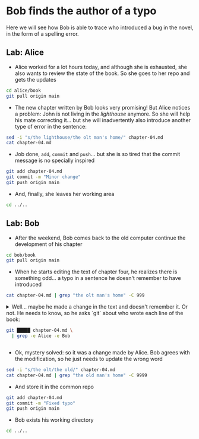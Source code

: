 # Bob finds the author of a typo

Here we will see how Bob is able to trace who introduced a bug in the novel, in the
form of a spelling error.

## Lab: Alice

* Alice worked for a lot hours today, and although she is exhausted, she also wants to
review the state of the book. So she goes to her repo and gets the updates

```bash
cd alice/book
git pull origin main
```

* The new chapter written by Bob looks very promising! But Alice notices a problem: John is not
living in the *lighthouse* anymore. So she will help his mate correcting it... but she will
inadvertently also introduce another type of error in the sentence:

```bash
sed -i "s/the lighthouse/the olt man's home/" chapter-04.md
cat chapter-04.md
```

* Job done, `add`, `commit` and `push`... but she is so tired that the commit message
is no specially inspired

```bash
git add chapter-04.md
git commit -m "Minor change"
git push origin main
```

* And, finally, she leaves her working area

```bash
cd ../..
```

## Lab: Bob

* After the weekend, Bob comes back to the old computer continue the development of his
chapter

```bash
cd bob/book
git pull origin main
```

* When he starts editing the text of chapter four, he realizes there is something odd...
a typo in a sentence he doesn't remember to have introduced

```bash
cat chapter-04.md | grep "the olt man's home" -C 999
```

<details>
<summary>
Well... maybe he made a change in the text and doesn't remember it. Or not. He
needs to know, so he asks `git` about who wrote each line of the book:

```bash
git █████ chapter-04.md \
  | grep -e Alice -e Bob
```
</summary>

---
#### Solution

```bash
git blame chapter-04.md \
  | grep -e Alice -e Bob
```
---
</details>

* Ok, mystery solved: so it was a change made by Alice. Bob agrees with the
modification, so he just needs to update the wrong word

```bash
sed -i "s/the olt/the old/" chapter-04.md
cat chapter-04.md | grep "the old man's home" -C 9999
```

* And store it in the common repo

```bash
git add chapter-04.md
git commit -m "Fixed typo"
git push origin main
```

* Bob exists his working directory

```bash
cd ../..
```
